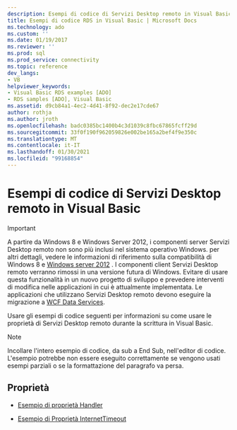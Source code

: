 ```yaml
---
description: Esempi di codice di Servizi Desktop remoto in Visual Basic
title: Esempi di codice RDS in Visual Basic | Microsoft Docs
ms.technology: ado
ms.custom: ''
ms.date: 01/19/2017
ms.reviewer: ''
ms.prod: sql
ms.prod_service: connectivity
ms.topic: reference
dev_langs:
- VB
helpviewer_keywords:
- Visual Basic RDS examples [ADO]
- RDS samples [ADO], Visual Basic
ms.assetid: d9cb84a1-4ec2-4d41-8f92-dec2e17cde67
author: rothja
ms.author: jroth
ms.openlocfilehash: badc0385bc1400b4c3d1039c8fbc67865fcff29d
ms.sourcegitcommit: 33f0f190f962059826e002be165a2bef4f9e350c
ms.translationtype: MT
ms.contentlocale: it-IT
ms.lasthandoff: 01/30/2021
ms.locfileid: "99168854"
---
```

# <a name="rds-code-examples-in-visual-basic"></a>Esempi di codice di Servizi Desktop remoto in Visual Basic
> [!IMPORTANT]
>  A partire da Windows 8 e Windows Server 2012, i componenti server Servizi Desktop remoto non sono più inclusi nel sistema operativo Windows. per altri dettagli, vedere le informazioni di riferimento sulla compatibilità di Windows 8 e [Windows server 2012](https://www.microsoft.com/download/details.aspx?id=27416) . I componenti client Servizi Desktop remoto verranno rimossi in una versione futura di Windows. Evitare di usare questa funzionalità in un nuovo progetto di sviluppo e prevedere interventi di modifica nelle applicazioni in cui è attualmente implementata. Le applicazioni che utilizzano Servizi Desktop remoto devono eseguire la migrazione a [WCF Data Services](/dotnet/framework/wcf/).  
  
 Usare gli esempi di codice seguenti per informazioni su come usare le proprietà di Servizi Desktop remoto durante la scrittura in Visual Basic.  
  
> [!NOTE]
>  Incollare l'intero esempio di codice, da sub a End Sub, nell'editor di codice. L'esempio potrebbe non essere eseguito correttamente se vengono usati esempi parziali o se la formattazione del paragrafo va persa.  
  
## <a name="properties"></a>Proprietà  
  
-   [Esempio di proprietà Handler](./handler-property-example-vb.md)  
  
-   [Esempio di Proprietà InternetTimeout](./internettimeout-property-example-vb.md)